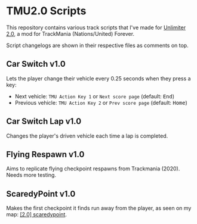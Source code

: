 # TMU2.0 Scripts
This repository contains various track scripts that I've made for [Unlimiter 2.0](https://unlimiter.net/), a mod for TrackMania (Nations/United) Forever.

Script changelogs are shown in their respective files as comments on top.

## Car Switch v1.0
Lets the player change their vehicle every 0.25 seconds when they press a key:
- Next vehicle: `TMU Action Key 1` or `Next score page` (default: <kbd>End</kbd>)
- Previous vehicle: `TMU Action Key 2` or `Prev score page` (default: <kbd>Home</kbd>)

## Car Switch Lap v1.0
Changes the player's driven vehicle each time a lap is completed.

## Flying Respawn v1.0
Aims to replicate flying checkpoint respawns from Trackmania (2020). Needs more testing.

## ScaredyPoint v1.0
Makes the first checkpoint it finds run away from the player, as seen on my map: [[2.0] scaredypoint](https://tmnf.exchange/trackshow/11836842).